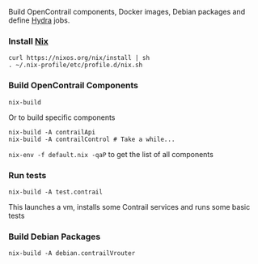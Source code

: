 Build OpenContrail components, Docker images, Debian packages and
define [Hydra](https://nixos.org/hydra/) jobs.

### Install [Nix](https://nixos.org/nix/)

```
curl https://nixos.org/nix/install | sh
. ~/.nix-profile/etc/profile.d/nix.sh
```

### Build OpenContrail Components

```
nix-build
```

Or to build specific components
```
nix-build -A contrailApi
nix-build -A contrailControl # Take a while...
```

`nix-env -f default.nix -qaP` to get the list of all components

### Run tests

`nix-build -A test.contrail`

This launches a vm, installs some Contrail services and runs some basic tests


### Build Debian Packages

```
nix-build -A debian.contrailVrouter
```
